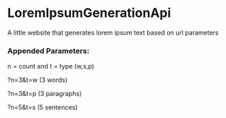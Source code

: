 # LoremIpsumGenerationApi
A little website that generates lorem ipsum text based on url parameters
### Appended Parameters:
n = count and t = type (w,s,p)

?n=3&t=w (3 words)

?n=3&t=p (3 paragraphs)

?n=5&t=s (5 sentences)
